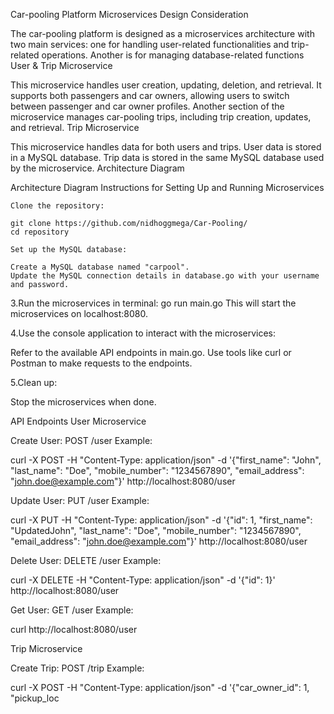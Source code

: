 Car-pooling Platform Microservices
Design Consideration

The car-pooling platform is designed as a microservices architecture with two main services: one for handling user-related functionalities and trip-related operations. Another is for managing database-related functions
User & Trip Microservice

This microservice handles user creation, updating, deletion, and retrieval. It supports both passengers and car owners, allowing users to switch between passenger and car owner profiles.
Another section of the microservice manages car-pooling trips, including trip creation, updates, and retrieval.
Trip Microservice

This microservice handles data for both users and trips. User data is stored in a MySQL database. Trip data is stored in the same MySQL database used by the microservice.
Architecture Diagram

Architecture Diagram
Instructions for Setting Up and Running Microservices

    Clone the repository:

    git clone https://github.com/nidhoggmega/Car-Pooling/
    cd repository

    Set up the MySQL database:

    Create a MySQL database named "carpool".
    Update the MySQL connection details in database.go with your username and password.

3.Run the microservices in terminal:
go run main.go
This will start the microservices on localhost:8080.

4.Use the console application to interact with the microservices:

Refer to the available API endpoints in main.go.
Use tools like curl or Postman to make requests to the endpoints.

5.Clean up:

Stop the microservices when done.

API Endpoints
User Microservice

Create User: POST /user
Example:

curl -X POST -H "Content-Type: application/json" -d '{"first_name": "John", "last_name": "Doe", "mobile_number": "1234567890", "email_address": "john.doe@example.com"}' http://localhost:8080/user

Update User: PUT /user
Example:

curl -X PUT -H "Content-Type: application/json" -d '{"id": 1, "first_name": "UpdatedJohn", "last_name": "Doe", "mobile_number": "1234567890", "email_address": "john.doe@example.com"}' http://localhost:8080/user

Delete User: DELETE /user
Example:

curl -X DELETE -H "Content-Type: application/json" -d '{"id": 1}' http://localhost:8080/user

Get User: GET /user
Example:

curl http://localhost:8080/user

Trip Microservice

Create Trip: POST /trip
Example:

curl -X POST -H "Content-Type: application/json" -d '{"car_owner_id": 1, "pickup_loc
